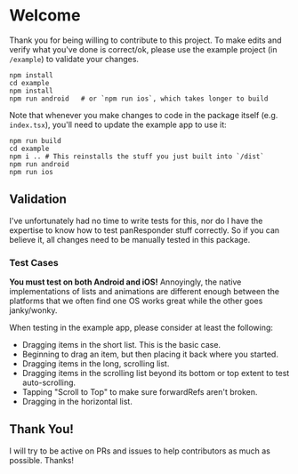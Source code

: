 # Welcome

Thank you for being willing to contribute to this project. To make edits and verify what
you've done is correct/ok, please use the example project (in `/example`) to validate your changes.

```console
npm install
cd example
npm install
npm run android   # or `npm run ios`, which takes longer to build
```

Note that whenever you make changes to code in the package itself (e.g. `index.tsx`), you'll need to
update the example app to use it:

```console
npm run build
cd example
npm i .. # This reinstalls the stuff you just built into `/dist`
npm run android
npm run ios
```

## Validation
I've unfortunately had no time to write tests for this, nor do I have the expertise to know how to
test panResponder stuff correctly. So if you can believe it, all changes need to be manually tested
in this package.

### Test Cases

**You must test on both Android and iOS!** Annoyingly, the native implementations of lists and
animations are different enough between the platforms that we often find one OS works great while
the other goes janky/wonky.

When testing in the example app, please consider at least the following:
- Dragging items in the short list. This is the basic case.
- Beginning to drag an item, but then placing it back where you started.
- Dragging items in the long, scrolling list.
- Dragging items in the scrolling list beyond its bottom or top extent to test auto-scrolling.
- Tapping "Scroll to Top" to make sure forwardRefs aren't broken.
- Dragging in the horizontal list.

## Thank You!
I will try to be active on PRs and issues to help contributors as much as possible. Thanks!